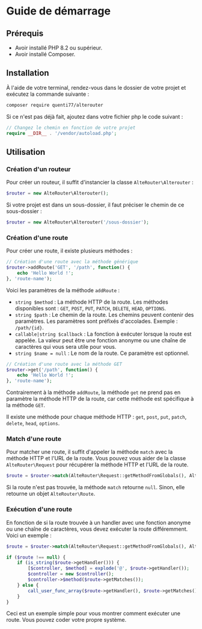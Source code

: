 # Guide de démarrage

## Prérequis

- Avoir installé PHP 8.2 ou supérieur.
- Avoir installé Composer.

## Installation

À l'aide de votre terminal, rendez-vous dans le dossier de votre projet et exécutez la commande suivante :

```bash
composer require quenti77/alterouter
```

Si ce n'est pas déjà fait, ajoutez dans votre fichier php le code suivant :

```php
// Changez le chemin en fonction de votre projet
require __DIR__ . '/vendor/autoload.php';
```

## Utilisation

### Création d'un routeur

Pour créer un routeur, il suffit d'instancier la classe `AlteRouter\Alterouter` :

```php
$router = new AlteRouter\Alterouter();
```

Si votre projet est dans un sous-dossier, il faut préciser le chemin de ce sous-dossier :

```php
$router = new AlteRouter\Alterouter('/sous-dossier');
```

### Création d'une route

Pour créer une route, il existe plusieurs méthodes :

```php
// Création d'une route avec la méthode générique
$router->addRoute('GET', '/path', function() {
    echo 'Hello World !';
}, 'route-name');
```

Voici les paramètres de la méthode `addRoute` :

- `string $method` : La méthode HTTP de la route. Les méthodes disponibles
  sont : `GET`, `POST`, `PUT`, `PATCH`, `DELETE`, `HEAD`, `OPTIONS`.
- `string $path` : Le chemin de la route. Les chemins peuvent contenir des paramètres. Les paramètres sont préfixés
  d'accolades. Exemple : `/path/{id}`.
- `callable|string $callback` : La fonction à exécuter lorsque la route est appelée. La valeur peut être une fonction
  anonyme ou une chaîne de caractères qui vous sera utile pour vous.
- `string $name = null` : Le nom de la route. Ce paramètre est optionnel.


```php
// Création d'une route avec la méthode GET
$router->get('/path', function() {
    echo 'Hello World !';
}, 'route-name');
```

Contrairement à la méthode `addRoute`, la méthode `get` ne prend pas en paramètre la méthode HTTP de la route, car
cette méthode est spécifique à la méthode `GET`.

Il existe une méthode pour chaque méthode HTTP : `get`, `post`, `put`, `patch`, `delete`, `head`, `options`.

### Match d'une route

Pour matcher une route, il suffit d'appeler la méthode `match` avec la méthode HTTP et l'URL de la route. Vous
pouvez vous aider de la classe `AlteRouter\Request` pour récupérer la méthode HTTP et l'URL de la route.

```php
$route = $router->match(AlteRouter\Request::getMethodFromGlobals(), AlteRouter\Request::getPathFromGlobals());
```

Si la route n'est pas trouvée, la méthode `match` retourne `null`. Sinon, elle retourne un objet `AlteRouter\Route`.

### Exécution d'une route

En fonction de si la route trouvée à un handler avec une fonction anonyme ou une chaîne de caractères, vous
devez exécuter la route différemment. Voici un exemple :

```php
$route = $router->match(AlteRouter\Request::getMethodFromGlobals(), AlteRouter\Request::getPathFromGlobals());

if ($route !== null) {
    if (is_string($route->getHandler())) {
        [$controller, $method] = explode('@', $route->getHandler());
        $controller = new $controller();
        $controller->$method($route->getMatches());
    } else {
        call_user_func_array($route->getHandler(), $route->getMatches());
    }
}
```

Ceci est un exemple simple pour vous montrer comment exécuter une route. Vous pouvez coder votre propre système.